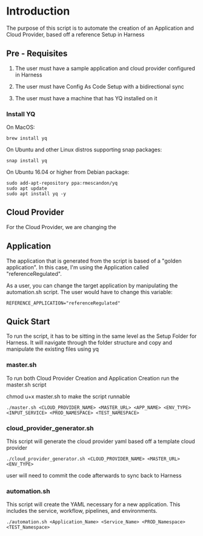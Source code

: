 # Introduction

The purpose of this script is to automate the creation of an Application and Cloud Provider, based off a reference Setup in Harness

## Pre - Requisites

1. The user must have a sample application and cloud provider configured in Harness

2. The user must have Config As Code Setup with a bidirectional sync 

3. The user must have a machine that has YQ installed on it

### Install YQ

On MacOS:

```
brew install yq
```

On Ubuntu and other Linux distros supporting snap packages:

```
snap install yq
```

On Ubuntu 16.04 or higher from Debian package:

```
sudo add-apt-repository ppa:rmescandon/yq
sudo apt update
sudo apt install yq -y
```

## Cloud Provider
For the Cloud Provider, we are changing the


## Application

The application that is generated from the script is based of a "golden application". In this case, I'm using the Application called "referenceRegulated".

As a user, you can change the target application by manipulating the automation.sh script. The user would have to change this variable:

```
REFERENCE_APPLICATION="referenceRegulated"
```

## Quick Start

To run the script, it has to be sitting in the same level as the Setup Folder for Harness. It will navigate through the folder structure and copy and manipulate the existing files using yq

### master.sh

To run both Cloud Provider Creation and Application Creation run the master.sh script


chmod u+x master.sh to make the script runnable


```
./master.sh <CLOUD_PROVIDER_NAME> <MASTER_URL> <APP_NAME> <ENV_TYPE> <INPUT_SERVICE> <PROD_NAMESPACE> <TEST_NAMESPACE>
```

### cloud_provider_generator.sh

This script will generate the cloud provider yaml based off a template cloud provider



```
./cloud_provider_generator.sh <CLOUD_PROVIDER_NAME> <MASTER_URL> <ENV_TYPE> 
```

user will need to commit the code afterwards to sync back to Harness 

### automation.sh

This script will create the YAML necessary for a new application. This includes the service, workflow, pipelines, and environments.

```
./automation.sh <Application_Name> <Service_Name> <PROD_Namespace> <TEST_Namespace>
```